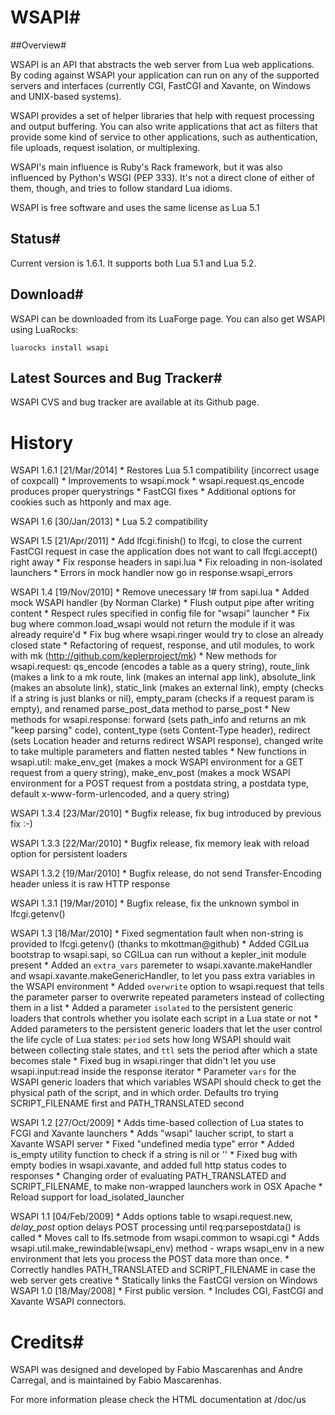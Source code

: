 # WSAPI#

##Overview#

WSAPI is an API that abstracts the web server from Lua web applications.
By coding against WSAPI your application can run on any of the supported
servers and interfaces (currently CGI, FastCGI and Xavante, on Windows
and UNIX-based systems).

WSAPI provides a set of helper libraries that help with request processing and
output buffering. You can also write applications that act as filters that
provide some kind of service to other applications, such as authentication,
file uploads, request isolation, or multiplexing.

WSAPI's main influence is Ruby's Rack framework, but it was also influenced
by Python's WSGI (PEP 333). It's not a direct clone of either of them, though, and tries to follow standard Lua idioms.

WSAPI is free software and uses the same license as Lua 5.1

## Status#
Current version is 1.6.1. It supports both Lua 5.1 and Lua 5.2.

## Download#
WSAPI can be downloaded from its LuaForge page. You can also get WSAPI using
LuaRocks:

    luarocks install wsapi

## Latest Sources and Bug Tracker#
WSAPI CVS and bug tracker are available at its Github page.

# History

WSAPI 1.6.1 [21/Mar/2014]
    * Restores Lua 5.1 compatibility (incorrect usage of coxpcall)
    * Improvements to wsapi.mock
    * wsapi.request.qs_encode produces proper querystrings
    * FastCGI fixes
    * Additional options for cookies such as httponly and max age.

WSAPI 1.6 [30/Jan/2013]
    * Lua 5.2 compatibility

WSAPI 1.5 [21/Apr/2011]
    * Add lfcgi.finish() to lfcgi, to close the current FastCGI request
      in case the application does not want to call lfcgi.accept() right away
    * Fix response headers in sapi.lua
    * Fix reloading in non-isolated launchers
    * Errors in mock handler now go in response.wsapi_errors

WSAPI 1.4 [19/Nov/2010]
    * Remove unecessary !# from sapi.lua
    * Added mock WSAPI handler (by Norman Clarke)
    * Flush output pipe after writing content
    * Respect rules specified in config file for "wsapi" launcher
    * Fix bug where common.load_wsapi would not return the module
      if it was already require'd
    * Fix bug where wsapi.ringer would try to close an already closed
      state
    * Refactoring of request, response, and util modules, to work with mk (http://github.com/keplerproject/mk)
    * New methods for wsapi.request: qs_encode (encodes a table as a query string), route_link (makes a link to
      a mk route, link (makes an internal app link), absolute_link (makes an absolute link), static_link (makes
      an external link), empty (checks if a string is just blanks or nil), empty_param (checks if a request param
      is empty), and renamed parse_post_data method to parse_post
    * New methods for wsapi.response: forward (sets path_info and returns an mk "keep parsing" code), content_type
      (sets Content-Type header), redirect (sets Location header and returns redirect WSAPI response), changed
      write to take multiple parameters and flatten nested tables
    * New functions in wsapi.util: make_env_get (makes a mock WSAPI environment for a GET request from a query
      string), make_env_post (makes a mock WSAPI environment for a POST request from a postdata string, a postdata
      type, default x-www-form-urlencoded, and a query string)

WSAPI 1.3.4 [23/Mar/2010]
    * Bugfix release, fix bug introduced by previous fix :-)

WSAPI 1.3.3 [22/Mar/2010]
    * Bugfix release, fix memory leak with reload option for persistent loaders

WSAPI 1.3.2 [19/Mar/2010]
    * Bugfix release, do not send Transfer-Encoding header unless it is
      raw HTTP response

WSAPI 1.3.1 [19/Mar/2010]
    * Bugfix release, fix the unknown symbol in lfcgi.getenv()

WSAPI 1.3 [18/Mar/2010]
    * Fixed segmentation fault when non-string is provided to lfcgi.getenv() (thanks to mkottman@github)
    * Added CGILua bootstrap to wsapi.sapi, so CGILua can run without a kepler_init module present
    * Added an `extra_vars` paremeter to wsapi.xavante.makeHandler and wsapi.xavante.makeGenericHandler, to
      let you pass extra variables in the WSAPI environment
    * Added `overwrite` option to wsapi.request that tells the parameter parser to overwrite repeated parameters
      instead of collecting them in a list
    * Added a parameter `isolated` to the persistent generic loaders that controls whether you isolate
      each script in a Lua state or not
    * Added parameters to the persistent generic loaders that let the user control the life cycle of Lua
      states: `period` sets how long WSAPI should wait between collecting stale states, and `ttl` sets the
      period after which a state becomes stale
    * Fixed bug in wsapi.ringer that didn't let you use wsapi.input:read inside the response iterator
    * Parameter `vars` for the WSAPI generic loaders that which variables WSAPI should check to get the physical
      path of the script, and in which order. Defaults tro trying SCRIPT_FILENAME first and PATH_TRANSLATED second

WSAPI 1.2 [27/Oct/2009]
    * Adds time-based collection of Lua states to FCGI and Xavante launchers
    * Adds "wsapi" laucher script, to start a Xavante WSAPI server
    * Fixed "undefined media type" error
    * Added is_empty utility function to check if a string is nil or ''
    * Fixed bug with empty bodies in wsapi.xavante, and added full http status codes to responses
    * Changing order of evaluating PATH_TRANSLATED and SCRIPT_FILENAME, to make non-wrapped launchers work in OSX Apache
    * Reload support for load_isolated_launcher

WSAPI 1.1 [04/Feb/2009]
    * Adds options table to wsapi.request.new, *delay_post* option delays POST processing until req:parsepostdata() is called
    * Moves call to lfs.setmode from wsapi.common to wsapi.cgi
    * Adds wsapi.util.make_rewindable(wsapi_env) method - wraps wsapi_env in a new environment that lets you process the POST data more than once.
    * Correctly handles PATH_TRANSLATED and SCRIPT_FILENAME in case the web server gets creative
    * Statically links the FastCGI version on Windows
WSAPI 1.0 [18/May/2008]
    * First public version.
    * Includes CGI, FastCGI and Xavante WSAPI connectors.

# Credits#

WSAPI was designed and developed by Fabio Mascarenhas and Andre Carregal,
and is maintained by Fabio Mascarenhas.

For more information please check the HTML documentation at /doc/us
